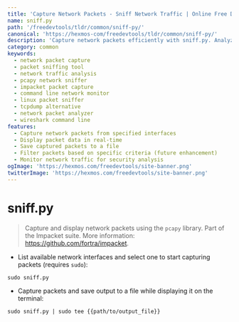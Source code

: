 ```yaml
---
title: 'Capture Network Packets - Sniff Network Traffic | Online Free DevTools by Hexmos'
name: sniff.py
path: '/freedevtools/tldr/common/sniff-py/'
canonical: 'https://hexmos-com/freedevtools/tldr/common/sniff-py/'
description: 'Capture network packets efficiently with sniff.py. Analyze network traffic and troubleshoot network issues with this packet sniffing tool. Free online tool, no registration required.'
category: common
keywords:
  - network packet capture
  - packet sniffing tool
  - network traffic analysis
  - pcapy network sniffer
  - impacket packet capture
  - command line network monitor
  - linux packet sniffer
  - tcpdump alternative
  - network packet analyzer
  - wireshark command line
features:
  - Capture network packets from specified interfaces
  - Display packet data in real-time
  - Save captured packets to a file
  - Filter packets based on specific criteria (future enhancement)
  - Monitor network traffic for security analysis
ogImage: 'https://hexmos.com/freedevtools/site-banner.png'
twitterImage: 'https://hexmos.com/freedevtools/site-banner.png'
---
```


# sniff.py

> Capture and display network packets using the `pcapy` library.
> Part of the Impacket suite.
> More information: <https://github.com/fortra/impacket>.

- List available network interfaces and select one to start capturing packets (requires `sudo`):

`sudo sniff.py`

- Capture packets and save output to a file while displaying it on the terminal:

`sudo sniff.py | sudo tee {{path/to/output_file}}`
